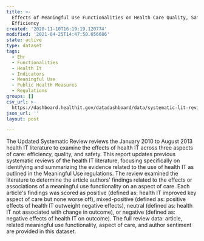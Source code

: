 ```yaml
---
title: >-
  Effects of Meaningful Use Functionalities on Health Care Quality, Safety, and
  Efficiency
created: '2020-11-10T16:19:19.120774'
modified: '2021-04-25T14:47:50.656686'
state: active
type: dataset
tags:
  - Ehr
  - Functionalities
  - Health It
  - Indicators
  - Meaningful Use
  - Public Health Measures
  - Regulations
groups: []
csv_url: >-
  https://dashboard.healthit.gov/datadashboard/data/systematic-lit-review-appendix.csv
json_url: ''
layout: post

---
```

The Updated Systematic Review reviews the January 2010 to August 2013 health IT literature to examine the effects of health IT across three aspects of care: efficiency, quality, and safety. This report updates previous systematic reviews of the health IT literature, focusing specifically on identifying and summarizing the evidence related to the use of health IT as outlined in the Meaningful Use regulations. The review examined the literature to determine the article authors' findings related to the effects or associations of a meaningful use functionality on an aspect of care. Each article's findings was scored as positive (defined as: health IT improved key aspect of care but none worse off), mixed-positive (defined as: positive effects of health IT outweight negative effects), neutral (defined as: health IT not associated with change in outcome), or negative (defined as: negative effects of health IT on outcome). The full review data: article, related meaningful use functionality, aspect of care, and author sentiment are provided in this dataset.
